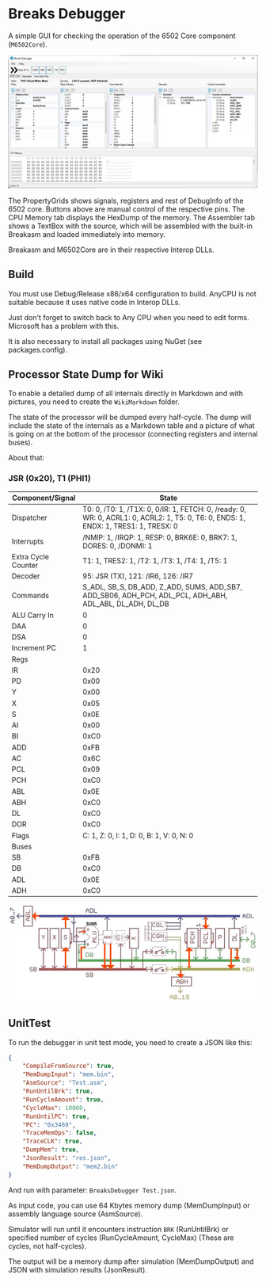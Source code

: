 # Breaks Debugger

A simple GUI for checking the operation of the 6502 Core component (`M6502Core`).

![concept](concept.jpg)

The PropertyGrids shows signals, registers and rest of DebugInfo of the 6502 core.
Buttons above are manual control of the respective pins.
The CPU Memory tab displays the HexDump of the memory.
The Assembler tab shows a TextBox with the source, which will be assembled with the built-in Breakasm and loaded immediately into memory.

Breakasm and M6502Core are in their respective Interop DLLs.

## Build

You must use Debug/Release x86/x64 configuration to build. AnyCPU is not suitable because it uses native code in Interop DLLs.

Just don't forget to switch back to Any CPU when you need to edit forms. Microsoft has a problem with this.

It is also necessary to install all packages using NuGet (see packages.config).

## Processor State Dump for Wiki

To enable a detailed dump of all internals directly in Markdown and with pictures, you need to create the `WikiMarkdown` folder.

The state of the processor will be dumped every half-cycle. The dump will include the state of the internals as a Markdown table and a picture of what is going on at the bottom of the processor (connecting registers and internal buses).

About that:

### JSR (0x20), T1 (PHI1)

|Component/Signal|State|
|---|---|
|Dispatcher|T0: 0, /T0: 1, /T1X: 0, 0/IR: 1, FETCH: 0, /ready: 0, WR: 0, ACRL1: 0, ACRL2: 1, T5: 0, T6: 0, ENDS: 1, ENDX: 1, TRES1: 1, TRESX: 0|
|Interrupts|/NMIP: 1, /IRQP: 1, RESP: 0, BRK6E: 0, BRK7: 1, DORES: 0, /DONMI: 1|
|Extra Cycle Counter|T1: 1, TRES2: 1, /T2: 1, /T3: 1, /T4: 1, /T5: 1|
|Decoder|95: JSR (TX), 121: /IR6, 126: /IR7|
|Commands|S_ADL, SB_S, DB_ADD, Z_ADD, SUMS, ADD_SB7, ADD_SB06, ADH_PCH, ADL_PCL, ADH_ABH, ADL_ABL, DL_ADH, DL_DB|
|ALU Carry In|0|
|DAA|0|
|DSA|0|
|Increment PC|1|
|Regs||
|IR|0x20|
|PD|0x00|
|Y|0x00|
|X|0x05|
|S|0x0E|
|AI|0x00|
|BI|0xC0|
|ADD|0xFB|
|AC|0x6C|
|PCL|0x09|
|PCH|0xC0|
|ABL|0x0E|
|ABH|0xC0|
|DL|0xC0|
|DOR|0xC0|
|Flags|C: 1, Z: 0, I: 1, D: 0, B: 1, V: 0, N: 0|
|Buses||
|SB|0xFB|
|DB|0xC0|
|ADL|0x0E|
|ADH|0xC0|

![20_JSR_T1_PHI1](/UserManual/imgstore/20_JSR_T1_PHI1.jpg)

## UnitTest

To run the debugger in unit test mode, you need to create a JSON like this:

```json
{
	"CompileFromSource": true,
	"MemDumpInput": "mem.bin",
	"AsmSource": "Test.asm",
	"RunUntilBrk": true,
	"RunCycleAmount": true,
	"CycleMax": 10000,
	"RunUntilPC": true,
	"PC": "0x3469",
	"TraceMemOps": false,
	"TraceCLK": true,
	"DumpMem": true,
	"JsonResult": "res.json",
	"MemDumpOutput": "mem2.bin"
}
```

And run with parameter: `BreaksDebugger Test.json`.

As input code, you can use 64 Kbytes memory dump (MemDumpInput) or assembly language source (AsmSource).

Simulator will run until it encounters instruction `BRK` (RunUntilBrk) or specified number of cycles (RunCycleAmount, CycleMax) (These are cycles, not half-cycles).

The output will be a memory dump after simulation (MemDumpOutput) and JSON with simulation results (JsonResult).
